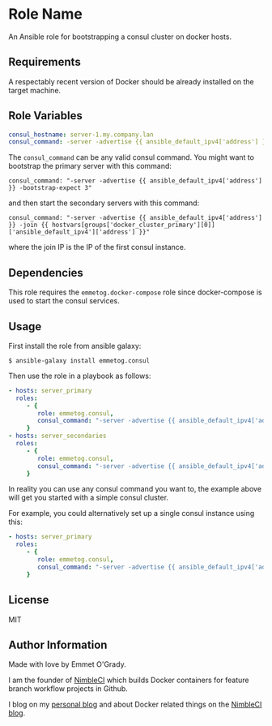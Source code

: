 Role Name
=========

An Ansible role for bootstrapping a consul cluster on docker hosts.

Requirements
------------

A respectably recent version of Docker should be already installed on the target machine. 

Role Variables
--------------

```yml
consul_hostname: server-1.my.company.lan
consul_command: -server -advertise {{ ansible_default_ipv4['address'] }} -bootstrap-expect 3
```
The `consul_command` can be any valid consul command. You might want to bootstrap the primary server
with this command:
```
consul_command: "-server -advertise {{ ansible_default_ipv4['address'] }} -bootstrap-expect 3"
```
and then start the secondary servers with this command:
```
consul_command: "-server -advertise {{ ansible_default_ipv4['address'] }} -join {{ hostvars[groups['docker_cluster_primary'][0]]['ansible_default_ipv4']['address'] }}"
```
where the join IP is the IP of the first consul instance.

Dependencies
------------

This role requires the `emmetog.docker-compose` role since docker-compose is used to start the consul services.

Usage
-----

First install the role from ansible galaxy:
```
$ ansible-galaxy install emmetog.consul
```

Then use the role in a playbook as follows:
```yml
- hosts: server_primary
  roles:
     - {
        role: emmetog.consul,
        consul_command: "-server -advertise {{ ansible_default_ipv4['address'] }} -bootstrap-expect 3"
     }
- hosts: server_secondaries
  roles:
     - {
        role: emmetog.consul,
        consul_command: "-server -advertise {{ ansible_default_ipv4['address'] }} -join {{ hostvars[groups['server_primary'][0]]['ansible_default_ipv4']['address'] }}"
     }
```

In reality you can use any consul command you want to, the example above will get you started with a simple consul cluster.

For example, you could alternatively set up a single consul instance using this:
```yml
- hosts: server_primary
  roles:
     - {
        role: emmetog.consul,
        consul_command: "-server -advertise {{ ansible_default_ipv4['address'] }} -bootstrap"
     }
```

License
-------

MIT

Author Information
------------------

Made with love by Emmet O'Grady.

I am the founder of [NimbleCI](https://nimbleci.com) which builds Docker containers for feature branch workflow projects in Github.

I blog on my [personal blog](http://blog.emmetogrady.com) and about Docker related things on the [NimbleCI blog](http://blog.nimbleci.com).

